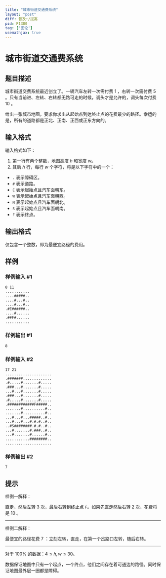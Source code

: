 ```yaml
---
title: "城市街道交通费系统"
layout: "post"
diff: 普及+/提高
pid: P1300
tag: ['图论']
usemathjax: true
---
```


# 城市街道交通费系统
## 题目描述

城市街道交费系统最近创立了。一辆汽车左转一次需付费 $1$ ，右转一次需付费 $5$ 。只有当前进、左转、右转都无路可走的时候，调头才是允许的，调头每次付费 $10$ 。

给出一张城市地图，要求你求出从起始点到达终止点的花费最少的路径。幸运的是，所有的道路都是正北、正南、正西或正东方向的。
## 输入格式

输入格式如下：

1. 第一行有两个整数，地图高度 $h$ 和宽度 $w$。
2. 其后 $h$ 行，每行 $w$ 个字符，将是以下字符中的一个：

- `.` 表示障碍区。
- `#` 表示道路。
- `E` 表示起始点且汽车面朝东。
- `W` 表示起始点且汽车面朝西。
- `N` 表示起始点且汽车面朝北。
- `S` 表示起始点且汽车面朝南。
- `F` 表示终点。
## 输出格式

仅包含一个整数，即为最便宜路径的费用。

## 样例

### 样例输入 #1
```
8 11
...........
....#####..
....#...#..
....#...#..
.#E######..
....#......
.##F#......
...........

```
### 样例输出 #1
```
8

```
### 样例输入 #2
```
17 21
.....................
.#######.............
.#.....#.......#.....
.###...#.......#.....
...#...#.......#.....
.###...#.......#.....
.#.....#.......#.....
.############F#####..
.......#..........#..
.......#..........#..
...#...#...#####..#..
...#...#...#.#.#..#..
..#S########.#.#..#..
...#.......#.###..#..
...#.......#......#..
...........########..
.....................
```
### 样例输出 #2
```
7
```
## 提示

样例一解释：

直走，然后左转 $3$ 次，最后右转到终止点 `F`。如果先直走然后右转 $2$ 次，花费将是 $10$ 。

---

样例二解释：

最便宜的路径花费 $7$ ：立刻左转，直走，在第一个岔路口左转，随后右转。

---

对于 $100\%$ 的数据：$4 \leq h,w \leq 30$。

数据保证地图中只有一个起点，一个终点，他们之间存在着可通达的路径。同时保证地图最外层一圈都是障碍。
